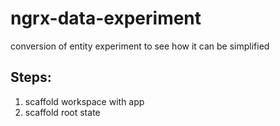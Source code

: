 # ngrx-data-experiment

conversion of entity experiment to see how it can be simplified

## Steps:

1. scaffold workspace with app
2. scaffold root state
